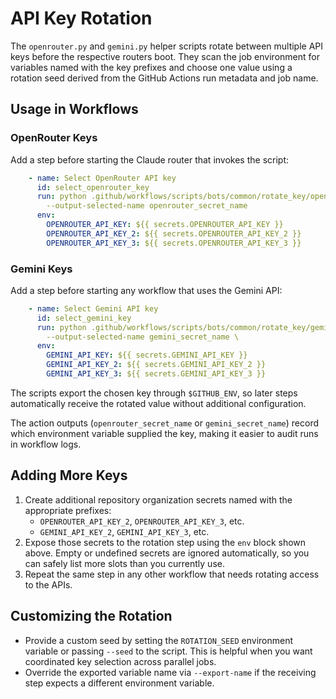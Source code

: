 # API Key Rotation

The `openrouter.py` and `gemini.py` helper scripts rotate between multiple API keys before the respective routers boot. They scan the job environment for variables named with the key prefixes and choose one value using a rotation seed derived from the GitHub Actions run metadata and job name.

## Usage in Workflows

### OpenRouter Keys

Add a step before starting the Claude router that invokes the script:

```yaml
    - name: Select OpenRouter API key
      id: select_openrouter_key
      run: python .github/workflows/scripts/bots/common/rotate_key/openrouter.py \
        --output-selected-name openrouter_secret_name
      env:
        OPENROUTER_API_KEY: ${{ secrets.OPENROUTER_API_KEY }}
        OPENROUTER_API_KEY_2: ${{ secrets.OPENROUTER_API_KEY_2 }}
        OPENROUTER_API_KEY_3: ${{ secrets.OPENROUTER_API_KEY_3 }}
```

### Gemini Keys

Add a step before starting any workflow that uses the Gemini API:

```yaml
    - name: Select Gemini API key
      id: select_gemini_key
      run: python .github/workflows/scripts/bots/common/rotate_key/gemini.py \
        --output-selected-name gemini_secret_name \
      env:
        GEMINI_API_KEY: ${{ secrets.GEMINI_API_KEY }}
        GEMINI_API_KEY_2: ${{ secrets.GEMINI_API_KEY_2 }}
        GEMINI_API_KEY_3: ${{ secrets.GEMINI_API_KEY_3 }}
```

The scripts export the chosen key through `$GITHUB_ENV`, so later steps automatically receive the rotated value without additional configuration.

The action outputs (`openrouter_secret_name` or `gemini_secret_name`) record which environment variable supplied the key, making it easier to audit runs in workflow logs.

## Adding More Keys

1. Create additional repository organization secrets named with the appropriate prefixes:
   - `OPENROUTER_API_KEY_2`, `OPENROUTER_API_KEY_3`, etc.
   - `GEMINI_API_KEY_2`, `GEMINI_API_KEY_3`, etc.
2. Expose those secrets to the rotation step using the `env` block shown above.
   Empty or undefined secrets are ignored automatically, so you can safely list
   more slots than you currently use.
3. Repeat the same step in any other workflow that needs rotating access to the APIs.

## Customizing the Rotation

- Provide a custom seed by setting the `ROTATION_SEED` environment variable or
  passing `--seed` to the script. This is helpful when you want coordinated key
  selection across parallel jobs.
- Override the exported variable name via `--export-name` if the receiving step
  expects a different environment variable.